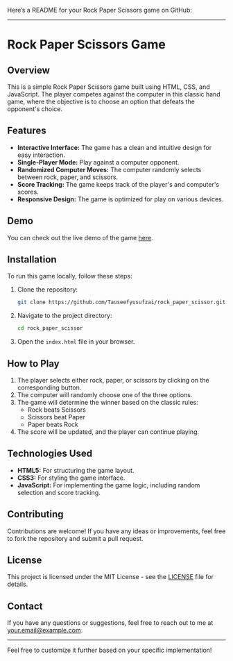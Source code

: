 Here’s a README for your Rock Paper Scissors game on GitHub:

---

# Rock Paper Scissors Game

## Overview
This is a simple Rock Paper Scissors game built using HTML, CSS, and JavaScript. The player competes against the computer in this classic hand game, where the objective is to choose an option that defeats the opponent's choice.

## Features
- **Interactive Interface:** The game has a clean and intuitive design for easy interaction.
- **Single-Player Mode:** Play against a computer opponent.
- **Randomized Computer Moves:** The computer randomly selects between rock, paper, and scissors.
- **Score Tracking:** The game keeps track of the player's and computer's scores.
- **Responsive Design:** The game is optimized for play on various devices.

## Demo
You can check out the live demo of the game [here](#).

## Installation
To run this game locally, follow these steps:

1. Clone the repository:
    ```bash
    git clone https://github.com/Tauseefyusufzai/rock_paper_scissor.git
    ```
2. Navigate to the project directory:
    ```bash
    cd rock_paper_scissor
    ```
3. Open the `index.html` file in your browser.

## How to Play
1. The player selects either rock, paper, or scissors by clicking on the corresponding button.
2. The computer will randomly choose one of the three options.
3. The game will determine the winner based on the classic rules:
   - Rock beats Scissors
   - Scissors beat Paper
   - Paper beats Rock
4. The score will be updated, and the player can continue playing.

## Technologies Used
- **HTML5:** For structuring the game layout.
- **CSS3:** For styling the game interface.
- **JavaScript:** For implementing the game logic, including random selection and score tracking.

## Contributing
Contributions are welcome! If you have any ideas or improvements, feel free to fork the repository and submit a pull request.

## License
This project is licensed under the MIT License - see the [LICENSE](LICENSE) file for details.

## Contact
If you have any questions or suggestions, feel free to reach out to me at [your.email@example.com](mailto:your.email@example.com).

---

Feel free to customize it further based on your specific implementation!
